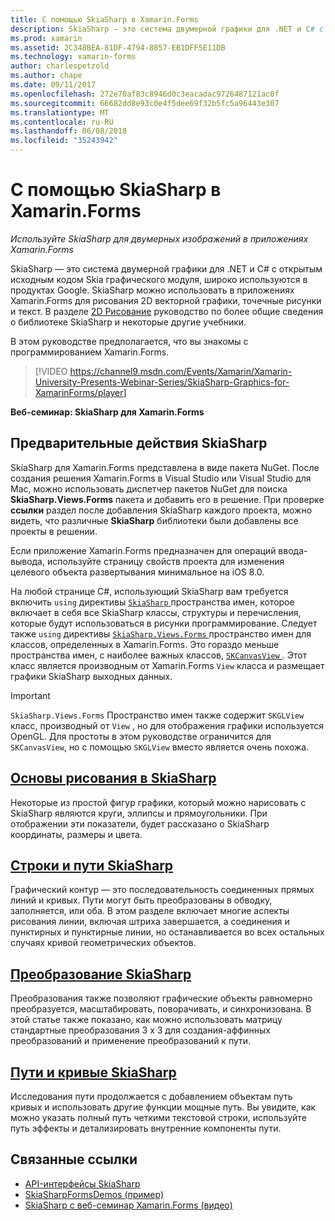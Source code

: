 ```yaml
---
title: С помощью SkiaSharp в Xamarin.Forms
description: SkiaSharp — это система двумерной графики для .NET и C# с открытым исходным кодом Skia графического модуля, широко используются в продуктах Google. В этом руководстве описывается использование SkiaSharp для двумерных изображений в приложениях Xamarin.Forms.
ms.prod: xamarin
ms.assetid: 2C348BEA-81DF-4794-8857-EB1DFF5E11DB
ms.technology: xamarin-forms
author: charlespetzold
ms.author: chape
ms.date: 09/11/2017
ms.openlocfilehash: 272e70af83c8946d0c3eacadac9726487121ac0f
ms.sourcegitcommit: 66682dd8e93c0e4f5dee69f32b5fc5a96443e307
ms.translationtype: MT
ms.contentlocale: ru-RU
ms.lasthandoff: 06/08/2018
ms.locfileid: "35243942"
---
```

# <a name="using-skiasharp-in-xamarinforms"></a>С помощью SkiaSharp в Xamarin.Forms

_Используйте SkiaSharp для двумерных изображений в приложениях Xamarin.Forms_

SkiaSharp — это система двумерной графики для .NET и C# с открытым исходным кодом Skia графического модуля, широко используются в продуктах Google. SkiaSharp можно использовать в приложениях Xamarin.Forms для рисования 2D векторной графики, точечные рисунки и текст. В разделе [2D Рисование](~/graphics-games/skiasharp/index.md) руководство по более общие сведения о библиотеке SkiaSharp и некоторые другие учебники.

В этом руководстве предполагается, что вы знакомы с программированием Xamarin.Forms.

> [!VIDEO https://channel9.msdn.com/Events/Xamarin/Xamarin-University-Presents-Webinar-Series/SkiaSharp-Graphics-for-XamarinForms/player]

**Веб-семинар: SkiaSharp для Xamarin.Forms**

## <a name="skiasharp-preliminaries"></a>Предварительные действия SkiaSharp

SkiaSharp для Xamarin.Forms представлена в виде пакета NuGet. После создания решения Xamarin.Forms в Visual Studio или Visual Studio для Mac, можно использовать диспетчер пакетов NuGet для поиска **SkiaSharp.Views.Forms** пакета и добавить его в решение. При проверке **ссылки** раздел после добавления SkiaSharp каждого проекта, можно видеть, что различные **SkiaSharp** библиотеки были добавлены все проекты в решении.

Если приложение Xamarin.Forms предназначен для операций ввода-вывода, используйте страницу свойств проекта для изменения целевого объекта развертывания минимальное на iOS 8.0.

На любой странице C#, использующий SkiaSharp вам требуется включить `using` директивы [ `SkiaSharp` ](https://developer.xamarin.com/api/namespace/SkiaSharp/) пространства имен, которое включает в себя все SkiaSharp классы, структуры и перечисления, которые будут использоваться в рисунки программирование. Следует также `using` директивы [ `SkiaSharp.Views.Forms` ](https://developer.xamarin.com/api/namespace/SkiaSharp.Views.Forms/) пространство имен для классов, определенных в Xamarin.Forms. Это гораздо меньше пространства имен, с наиболее важных классов, [ `SKCanvasView` ](https://developer.xamarin.com/api/type/SkiaSharp.Views.Forms.SKCanvasView/). Этот класс является производным от Xamarin.Forms `View` класса и размещает графики SkiaSharp выходных данных.

> [!IMPORTANT]
> `SkiaSharp.Views.Forms` Пространство имен также содержит `SKGLView` класс, производный от `View` , но для отображения графики используется OpenGL. Для простоты в этом руководстве ограничится для `SKCanvasView`, но с помощью `SKGLView` вместо является очень похожа.

## <a name="skiasharp-drawing-basicsbasicsindexmd"></a>[Основы рисования в SkiaSharp](basics/index.md)

Некоторые из простой фигур графики, который можно нарисовать с SkiaSharp являются круги, эллипсы и прямоугольники. При отображении эти показатели, будет рассказано о SkiaSharp координаты, размеры и цвета.

## <a name="skiasharp-lines-and-pathspathsindexmd"></a>[Строки и пути SkiaSharp](paths/index.md)

Графический контур — это последовательность соединенных прямых линий и кривых. Пути могут быть преобразованы в обводку, заполняется, или оба. В этом разделе включает многие аспекты рисования линии, включая штриха завершается, а соединения и пунктирных и пунктирные линии, но останавливается во всех остальных случаях кривой геометрических объектов.

## <a name="skiasharp-transformstransformsindexmd"></a>[Преобразование SkiaSharp](transforms/index.md)

Преобразования также позволяют графические объекты равномерно преобразуется, масштабировать, поворачивать, и синхронизована. В этой статье также показано, как можно использовать матрицу стандартные преобразования 3 x 3 для создания-аффинных преобразований и применение преобразований к пути.

## <a name="skiasharp-curves-and-pathscurvesindexmd"></a>[Пути и кривые SkiaSharp](curves/index.md)

Исследования пути продолжается с добавлением объектам путь кривых и использовать другие функции мощные путь. Вы увидите, как можно указать полный путь четкими текстовой строки, используйте путь эффекты и детализировать внутренние компоненты пути.


## <a name="related-links"></a>Связанные ссылки

- [API-интерфейсы SkiaSharp](https://developer.xamarin.com/api/root/SkiaSharp/)
- [SkiaSharpFormsDemos (пример)](https://developer.xamarin.com/samples/xamarin-forms/SkiaSharpForms/Demos/)
- [SkiaSharp с веб-семинар Xamarin.Forms (видео)](https://channel9.msdn.com/Events/Xamarin/Xamarin-University-Presents-Webinar-Series/SkiaSharp-Graphics-for-XamarinForms)
